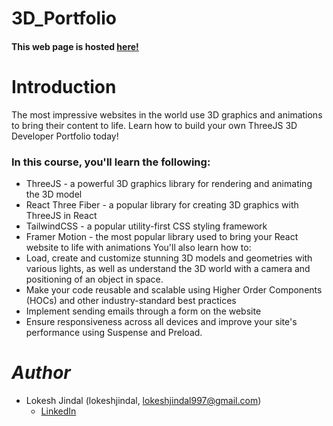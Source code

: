 # 3D_Portfolio

#### This web page is hosted [here!](https://lokesh3dportfolio.netlify.app/)

# Introduction

The most impressive websites in the world use 3D graphics and animations to bring their content to life. Learn how to build your own ThreeJS 3D Developer Portfolio today!

### In this course, you'll learn the following:

- ThreeJS - a powerful 3D graphics library for rendering and animating the 3D model
- React Three Fiber - a popular library for creating 3D graphics with ThreeJS in React
- TailwindCSS - a popular utility-first CSS styling framework
- Framer Motion - the most popular library used to bring your React website to life with animations You'll also learn how to:
- Load, create and customize stunning 3D models and geometries with various lights, as well as understand the 3D world with a camera and positioning of an object in space.
- Make your code reusable and scalable using Higher Order Components (HOCs) and other industry-standard best practices
- Implement sending emails through a form on the website
- Ensure responsiveness across all devices and improve your site's performance using Suspense and Preload.

# _Author_

- Lokesh Jindal (lokeshjindal, lokeshjindal997@gmail.com)
  - [LinkedIn](https://www.linkedin.com/in/lokesh-kumar04/)

